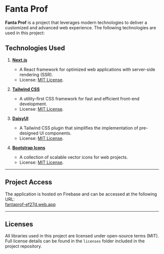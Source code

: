 # Fanta Prof

**Fanta Prof** is a project that leverages modern technologies to deliver a customized and advanced web experience. The following technologies are used in this project:

## Technologies Used

1. **[Next.js](https://nextjs.org/)**

   - A React framework for optimized web applications with server-side rendering (SSR).
   - License: [MIT License](https://github.com/vercel/next.js/blob/canary/LICENSE.md).

2. **[Tailwind CSS](https://tailwindcss.com/)**

   - A utility-first CSS framework for fast and efficient front-end development.
   - License: [MIT License](https://github.com/tailwindlabs/tailwindcss/blob/master/LICENSE).

3. **[DaisyUI](https://daisyui.com/)**

   - A Tailwind CSS plugin that simplifies the implementation of pre-designed UI components.
   - License: [MIT License](https://github.com/saadeghi/daisyui/blob/master/LICENSE).

4. **[Bootstrap Icons](https://icons.getbootstrap.com/)**
   - A collection of scalable vector icons for web projects.
   - License: [MIT License](https://github.com/twbs/icons/blob/main/LICENSE.md).

---

## Project Access

The application is hosted on Firebase and can be accessed at the following URL:  
[fantaprof-ef27d.web.app](https://fantaprof-ef27d.web.app)

---

## Licenses

All libraries used in this project are licensed under open-source terms (MIT). Full license details can be found in the `licenses` folder included in the project repository.
